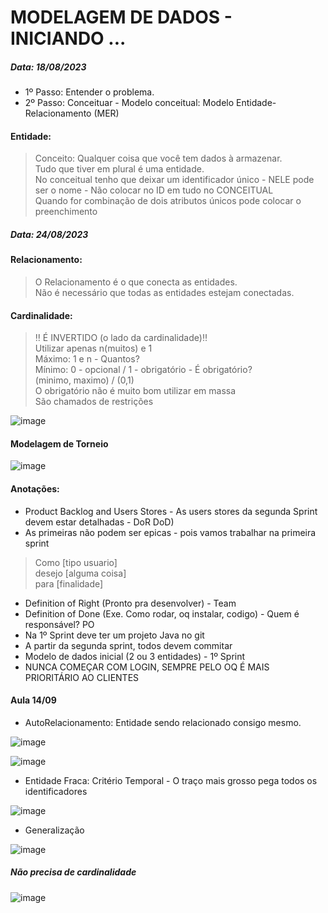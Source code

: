 # MODELAGEM DE DADOS - INICIANDO ... 
<h5>Data: 18/08/2023</h5>

- 1º Passo: Entender o problema.
- 2º Passo: Conceituar - Modelo conceitual: Modelo Entidade-Relacionamento (MER)

<h4>Entidade: </h4>

> Conceito: Qualquer coisa que você tem dados à armazenar.<br>
> Tudo que tiver em plural é uma entidade.<br>
> No conceitual tenho que deixar um identificador único - NELE pode ser o nome - Não colocar no ID em tudo no CONCEITUAL <br>
> Quando for combinação de dois atributos únicos pode colocar o preenchimento<br>

<h5>Data: 24/08/2023</h5>

<h4>Relacionamento: </h4>

>O Relacionamento é o que conecta as entidades.<br>
>Não é necessário que todas as entidades estejam conectadas.

<h4>Cardinalidade: </h4>

> ‼️ É INVERTIDO (o lado da cardinalidade)‼️<br>
> Utilizar apenas n(muitos) e 1<br>
> Máximo: 1 e n - Quantos?<br>
> Mínimo: 0 - opcional / 1 - obrigatório - É obrigatório?<br>
> (minimo, maximo) / (0,1)<br>
> O obrigatório não é muito bom utilizar em massa<br>
> São chamados de restrições<br>

![image](https://github.com/santosjhony12/ModelagemDados/assets/123211025/e300f448-3ac5-45cb-b9df-7d4f32ed4ede)


<h4>Modelagem de Torneio</h4>

![image](https://github.com/santosjhony12/ModelagemDados/assets/123211025/d7027c35-552c-40aa-9d52-912ab73257e4)



<h4>Anotações: </h4>

- Product Backlog and Users Stores - As users stores da segunda Sprint devem estar detalhadas - DoR DoD)
- As primeiras não podem ser epicas - pois vamos trabalhar na primeira sprint

> Como [tipo usuario] <br> desejo [alguma coisa] <br> para [finalidade]

- Definition of Right (Pronto pra desenvolver) - Team
- Definition of Done (Exe. Como rodar, oq instalar, codigo) - Quem é responsável? PO
- Na 1º Sprint deve ter um projeto Java no git
- A partir da segunda sprint, todos devem commitar
- Modelo de dados inicial (2 ou 3 entidades) - 1º Sprint
- NUNCA COMEÇAR COM LOGIN, SEMPRE PELO OQ É MAIS PRIORITÁRIO AO CLIENTES


<h4>Aula 14/09</h4>

- AutoRelacionamento: Entidade sendo relacionado consigo mesmo.

![image](https://github.com/santosjhony12/ModelagemDados/assets/123211025/bf119cf2-fb22-46a8-8a7a-5bc5a7b45a0d)

![image](https://github.com/santosjhony12/ModelagemDados/assets/123211025/4f08fad4-3327-4223-b766-347830ad800b)


- Entidade Fraca: Critério Temporal - O traço mais grosso pega todos os identificadores

![image](https://github.com/santosjhony12/ModelagemDados/assets/123211025/962b339a-8185-4248-add8-5631681d291f)


- Generalização

![image](https://github.com/santosjhony12/ModelagemDados/assets/123211025/3e2ee262-b328-42a7-b4ce-bd05722d7ce0)

<h5>Não precisa de cardinalidade</h5>

![image](https://github.com/santosjhony12/ModelagemDados/assets/123211025/ac50944c-cd54-4bc6-8a74-dfd3ae8cee5f)

